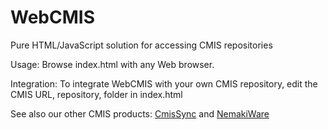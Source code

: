 WebCMIS
=======

Pure HTML/JavaScript solution for accessing CMIS repositories

Usage: Browse index.html with any Web browser.

Integration: To integrate WebCMIS with your own CMIS repository, edit the CMIS URL, repository, folder in index.html

See also our other CMIS products: [CmisSync](http://CmisSync.com) and [NemakiWare](http://NemakiWare.com)
